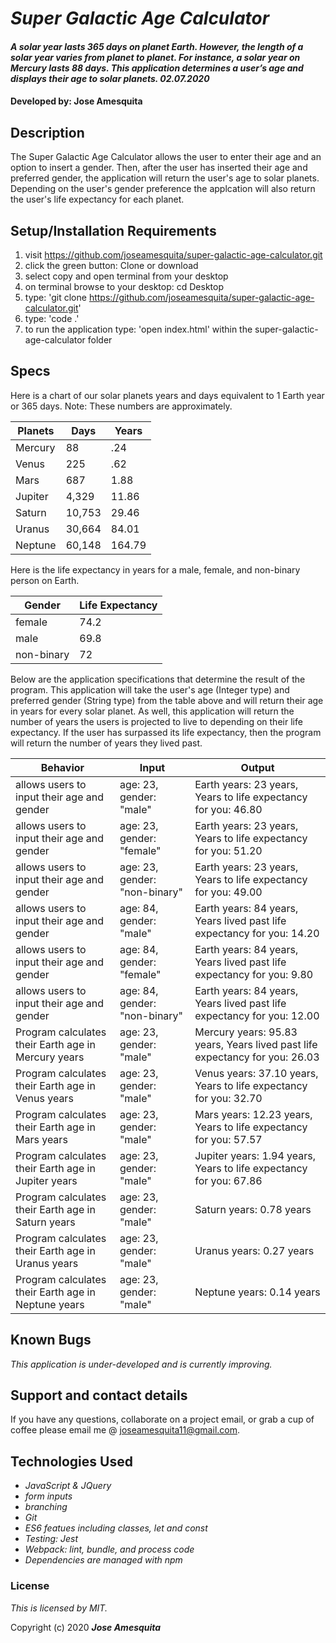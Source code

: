# _Super Galactic Age Calculator_

#### _A solar year lasts 365 days on planet Earth. However, the length of a solar year varies from planet to planet. For instance, a solar year on Mercury lasts 88 days. This application determines a user’s age and displays their age to solar planets. 02.07.2020_

#### Developed by: Jose Amesquita

## Description

The Super Galactic Age Calculator allows the user to enter their age and an option to insert a gender. Then, after the user has inserted their age and preferred gender, the application will return the user's age to solar planets. Depending on the user's gender preference the applcation will also return the user's life expectancy for each planet. 

## Setup/Installation Requirements

1. visit https://github.com/joseamesquita/super-galactic-age-calculator.git
2. click the green button: Clone or download 
3. select copy and open terminal from your desktop
4. on terminal browse to your desktop: cd Desktop
5. type: 'git clone https://github.com/joseamesquita/super-galactic-age-calculator.git'
6. type: 'code .' 
7. to run the application type: 'open index.html' within the super-galactic-age-calculator folder

## Specs

Here is a chart of our solar planets years and days equivalent to 1 Earth year or 365 days. Note: These numbers are approximately.  

Planets | Days | Years |
--- | --- | --- |
Mercury | 88 | .24 |
Venus | 225 | .62 |
Mars | 687 | 1.88 | 
Jupiter | 4,329 | 11.86 |
Saturn | 10,753 | 29.46 |
Uranus | 30,664 | 84.01 | 
Neptune | 60,148 | 164.79 |

Here is the life expectancy in years for a male, female, and non-binary person on Earth. 

Gender | Life Expectancy | 
--- | --- | 
female | 74.2 | 
male | 69.8 | 
non-binary | 72 | 

Below are the application specifications that determine the result of the program. This application will take the user's age (Integer type) and preferred gender (String type) from the table above and will return their age in years for every solar planet. As well, this application will return the number of years the users is projected to live to depending on their life expectancy. If the user has surpassed its life expectancy, then the program will return the number of years they lived past. 

Behavior | Input | Output |
--- | --- | --- |
allows users to input their age and gender | age: 23, gender: "male" | Earth years: 23 years, Years to life expectancy for you: 46.80
allows users to input their age and gender | age: 23, gender: "female" | Earth years: 23 years, Years to life expectancy for you: 51.20
allows users to input their age and gender | age: 23, gender: "non-binary" | Earth years: 23 years, Years to life expectancy for you: 49.00
allows users to input their age and gender | age: 84, gender: "male" | Earth years: 84 years, Years lived past life expectancy for you: 14.20
allows users to input their age and gender | age: 84, gender: "female" | Earth years: 84 years, Years lived past life expectancy for you: 9.80
allows users to input their age and gender | age: 84, gender: "non-binary" | Earth years: 84 years, Years lived past life expectancy for you: 12.00
Program calculates their Earth age in Mercury years | age: 23, gender: "male" | Mercury years: 95.83 years, Years lived past life expectancy for you: 26.03
Program calculates their Earth age in Venus years | age: 23, gender: "male" | Venus years: 37.10 years, Years to life expectancy for you: 32.70
Program calculates their Earth age in Mars years | age: 23, gender: "male" | Mars years: 12.23 years, Years to life expectancy for you: 57.57 
Program calculates their Earth age in Jupiter years | age: 23, gender: "male" | Jupiter years: 1.94 years, Years to life expectancy for you: 67.86
Program calculates their Earth age in Saturn years | age: 23, gender: "male" | Saturn years: 0.78 years
Program calculates their Earth age in Uranus years | age: 23, gender: "male" | Uranus years: 0.27 years
Program calculates their Earth age in Neptune years | age: 23, gender: "male" | Neptune years: 0.14 years


## Known Bugs

_This application is under-developed and is currently improving._

## Support and contact details

If you have any questions, collaborate on a project email, or grab a cup of coffee please email me @ joseamesquita11@gmail.com. 

## Technologies Used

* _JavaScript & JQuery_
* _form inputs_
* _branching_
* _Git_
* _ES6 featues including classes, let and const_
* _Testing: Jest_
* _Webpack: lint, bundle, and process code_
* _Dependencies are managed with npm_

### License

*This is licensed by MIT.*

Copyright (c) 2020 **_Jose Amesquita_**